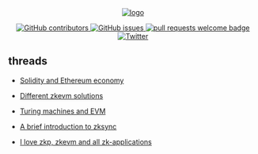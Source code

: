 <div align="center">
  <a href="https://en.wikipedia.org/wiki/Richard_Feynman">
    <img alt="logo" src="https://user-images.githubusercontent.com/70309026/168767630-2d66740b-375e-4c00-9836-22724f42012e.png" >
  </a>
  <p align="center">
    <a href="https://github.com/LuozhuZhang/mastering-zkevm/graphs/contributors">
      <img alt="GitHub contributors" src="https://img.shields.io/github/contributors/LuozhuZhang/mastering-zkevm">
    </a>
    <a href="https://GitHub.com/LuozhuZhang/mastering-zkevm/issues/">
      <img alt="GitHub issues" src="https://badgen.net/github/issues/LuozhuZhang/mastering-zkevm/">
    </a>
    <a href="http://makeapullrequest.com">
      <img alt="pull requests welcome badge" src="https://img.shields.io/badge/PRs-welcome-brightgreen.svg?style=flat">
    </a>
    <a href="https://twitter.com/LuozhuZhang">
      <img alt="Twitter" src="https://img.shields.io/twitter/url/https/twitter.com/LuozhuZhang.svg?style=social&label=Follow%20%40LuozhuZhang">
    </a>
  </p>
</div>

## threads

* [Solidity and Ethereum economy](https://twitter.com/LuozhuZhang/status/1513666150109904897?s=20&t=KHioBSf6VWg4KJ6bcKirRw)

* [Different zkevm solutions](https://twitter.com/LuozhuZhang/status/1514287412431622148?s=20&t=KHioBSf6VWg4KJ6bcKirRw)

* [Turing machines and EVM](https://twitter.com/LuozhuZhang/status/1514639491163598849?s=20&t=KHioBSf6VWg4KJ6bcKirRw)

* [A brief introduction to zksync](https://twitter.com/LuozhuZhang/status/1521124870385405953?s=20&t=KHioBSf6VWg4KJ6bcKirRw)

* [I love zkp, zkevm and all zk-applications](https://twitter.com/LuozhuZhang/status/1522327249466273792?s=20&t=KHioBSf6VWg4KJ6bcKirRw)
